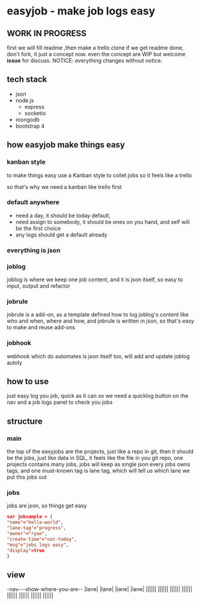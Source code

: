 # easyjob - make job logs easy

## WORK IN PROGRESS

first we will fill readme ,then make a trello clone if we get readme done,
don't fork, it just a concept now. even the concept are WIP
but welcome **issue** for discuss.
NOTICE: everything changes without notice.

## tech stack
- json
- node.js
    - express
    - socketio
- mongodb
- bootstrap 4

## how easyjob make things easy 

### kanban style

to make things easy
use a Kanban style to collet jobs so it feels like a trello

so that's why we need a kanban like trello first

### default anywhere

- need a day, it should be today default,
- need assign to somebody, it should be ones on you hand, and self will be the first choice
- any logs should get a default already

### everything is json

### joblog
joblog is where we keep one job content,
and it is json itself, so easy to input, output and refactor

### jobrule

jobrule is a add-on, as a template defined how to log joblog's content like who and when, where and how,
and  jobrule is written in json,
so that's easy to make and reuse add-ons

### jobhook
webhook which do automates is json itself too, will add and update joblog autoly

## how to use

just easy log you job, quick as it can
so we need a quicklog button on the nav 
and a job logs panel to check you jobs 


## structure 

### main
the top of the easyjobs are the projects, just like a repo in git,
then it should be the jobs, just like data in SQL, it feels like the file in you git repo,
one projects contains many jobs, jobs will keep as single json
every jobs owns tags, and one must-known tag is lane tag,
which will tell us which lane we put this jobs out


### jobs 
jobs are json, so things get easy

```json
var jobsample = {
"name"="hello-world",
"lane-tag"="progress",
"owner"="ryan",
"create-time"="not-today",
"msg"="jobs logs easy",
"display"=true
}
```



## view 

-nav---show-where-you-are--
|lane| |lane| |lane| |lane|
|||||| |||||| |||||| ||||||
|||||| |||||| |||||| ||||||




